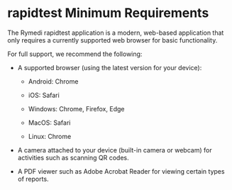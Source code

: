 # rapidtest Minimum Requirements

The Rymedi rapidtest application is a modern, web-based application that only requires a currently supported web browser for basic functionality.​

For full support, we recommend the following:​

* A supported browser (using the latest version for your device):​

    - Android: Chrome​

    - iOS: Safari​

    - Windows: Chrome, Firefox, Edge​

    - MacOS: Safari​

    - Linux: Chrome​

* A camera attached to your device (built-in camera or webcam) for activities such as scanning QR codes.​

* A PDF viewer such as Adobe Acrobat Reader for viewing certain types of reports.

